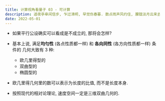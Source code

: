 ```yaml
---
title: 计算视角看量子 03 - 可计算
description: 遥夜亭皋闲信步, 乍过清明, 早觉伤春暮. 数点雨声风约住, 朦胧淡月云来去.
date: 2022-05-01
---
```


- 如果平行公设确实可以看成是不成立的, 那将会怎样?
- 基本上说, 满足**均匀性** (各点性质都一样) 和
  **各向同性** (各方向性质都一样) 条件的
  几何大致有 3 种:
  - 欧几里得型的
  - 双曲型的
  - 椭圆型的

- 欧几里得几何里的数可以表示为长度的比值,
  而不是长度本身.

- 按照现代的相对论理论, 速度空间一定是三维双曲几何的.
